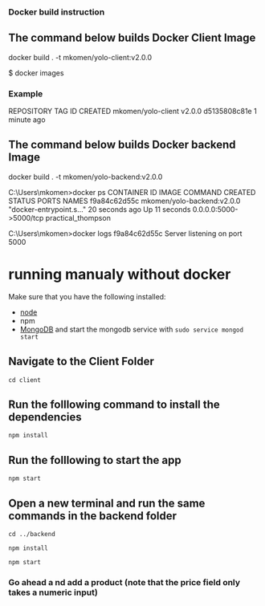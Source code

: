 ### Docker build instruction

## The command below builds Docker Client Image
docker build . -t mkomen/yolo-client:v2.0.0

$ docker images

### Example
REPOSITORY                     TAG        ID              CREATED
mkomen/yolo-client             v2.0.0     d5135808c81e    1 minute ago

## The command below builds Docker backend Image
docker build . -t mkomen/yolo-backend:v2.0.0

C:\Users\mkomen>docker ps
CONTAINER ID   IMAGE                        COMMAND                  CREATED          STATUS          PORTS                    NAMES
f9a84c62d55c   mkomen/yolo-backend:v2.0.0   "docker-entrypoint.s…"   20 seconds ago   Up 11 seconds   0.0.0.0:5000->5000/tcp   practical_thompson

C:\Users\mkomen>docker logs f9a84c62d55c
Server listening on port 5000

# running manualy without docker
Make sure that you have the following installed:
- [node](https://www.digitalocean.com/community/tutorials/how-to-install-node-js-on-ubuntu-18-04) 
- npm 
- [MongoDB](https://docs.mongodb.com/manual/tutorial/install-mongodb-on-ubuntu/) and start the mongodb service with `sudo service mongod start`

## Navigate to the Client Folder 
 `cd client`

## Run the folllowing command to install the dependencies 
 `npm install`

## Run the folllowing to start the app
 `npm start`

## Open a new terminal and run the same commands in the backend folder
 `cd ../backend`

 `npm install`

 `npm start`

 ### Go ahead a nd add a product (note that the price field only takes a numeric input)
